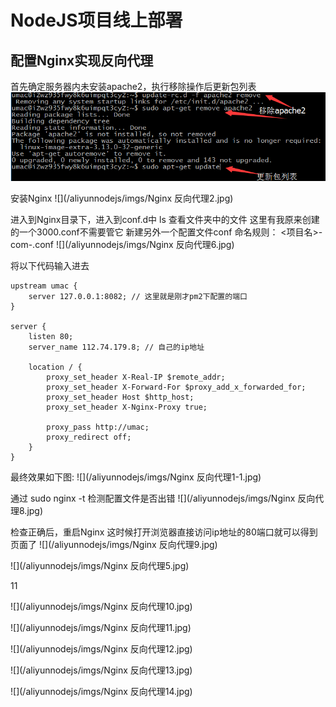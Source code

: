 # NodeJS项目线上部署

## 配置Nginx实现反向代理

首先确定服务器内未安装apache2，执行移除操作后更新包列表
![](/aliyunnodejs/imgs/Nginx反向代理1.jpg)

安装Nginx
![](/aliyunnodejs/imgs/Nginx 反向代理2.jpg)

进入到Nginx目录下，进入到conf.d中
ls 查看文件夹中的文件
这里有我原来创建的一个3000.conf不需要管它
新建另外一个配置文件conf
命名规则： <项目名>-com-<port>.conf
![](/aliyunnodejs/imgs/Nginx 反向代理6.jpg)

将以下代码输入进去

```
upstream umac {
    server 127.0.0.1:8082; // 这里就是刚才pm2下配置的端口
}

server {
    listen 80;
    server_name 112.74.179.8; // 自己的ip地址
    
    location / {
        proxy_set_header X-Real-IP $remote_addr;
        proxy_set_header X-Forward-For $proxy_add_x_forwarded_for;
        proxy_set_header Host $http_host;
        proxy_set_header X-Nginx-Proxy true;
        
        proxy_pass http://umac;
        proxy_redirect off;
    }
}
```
最终效果如下图:
![](/aliyunnodejs/imgs/Nginx 反向代理1-1.jpg)

通过 sudo nginx -t 检测配置文件是否出错
![](/aliyunnodejs/imgs/Nginx 反向代理8.jpg)

检查正确后，重启Nginx
这时候打开浏览器直接访问ip地址的80端口就可以得到页面了
![](/aliyunnodejs/imgs/Nginx 反向代理9.jpg)

![](/aliyunnodejs/imgs/Nginx 反向代理5.jpg)

11

![](/aliyunnodejs/imgs/Nginx 反向代理10.jpg)

![](/aliyunnodejs/imgs/Nginx 反向代理11.jpg)

![](/aliyunnodejs/imgs/Nginx 反向代理12.jpg)

![](/aliyunnodejs/imgs/Nginx 反向代理13.jpg)

![](/aliyunnodejs/imgs/Nginx 反向代理14.jpg)

